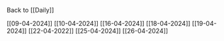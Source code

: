 Back to [[Daily]]

[[09-04-2024]]
[[10-04-2024]]
[[16-04-2024]]
[[18-04-2024]]
[[19-04-2024]]
[[22-04-2022]]
[[25-04-2024]]
[[26-04-2024]]
